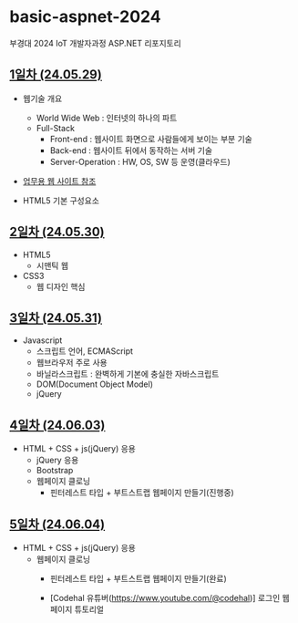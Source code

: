 # basic-aspnet-2024
부경대 2024 IoT 개발자과정 ASP.NET  리포지토리

## [1일차 (24.05.29)](https://github.com/HyungJuu/basic-aspnet-2024/blob/main/day01.md)
- 웹기술 개요
    - World Wide Web : 인터넷의 하나의 파트
    - Full-Stack
        - Front-end : 웹사이트 화면으로 사람들에게 보이는 부분 기술
        - Back-end : 웹사이트 뒤에서 동작하는 서버 기술
        - Server-Operation : HW, OS, SW 등 운영(클라우드)

- [업무용 웹 사이트 참조](https://www.ecount.com/kr/ECK/ECK004M_CN.aspx)

- HTML5 기본 구성요소

## [2일차 (24.05.30)](https://github.com/HyungJuu/basic-aspnet-2024/blob/main/day02.md)
- HTML5
    - 시맨틱 웹
- CSS3
    - 웹 디자인 핵심

## [3일차 (24.05.31)](https://github.com/HyungJuu/basic-aspnet-2024/blob/main/day03.md)
- Javascript
    - 스크립트 언어, ECMAScript
    - 웹브라우저 주로 사용
    - 바닐라스크립트 : 완벽하게 기본에 충실한 자바스크립트
    - DOM(Document Object Model)
    - jQuery

## [4일차 (24.06.03)](https://github.com/HyungJuu/basic-aspnet-2024/blob/main/day04.md)
- HTML + CSS + js(jQuery) 응용
    - jQuery 응용
    - Bootstrap
    - 웹페이지 클로닝
        - 핀터레스트 타입 + 부트스트랩 웹페이지 만들기(진행중)

## [5일차 (24.06.04)](https://github.com/HyungJuu/basic-aspnet-2024/blob/main/day05.md)
- HTML + CSS + js(jQuery) 응용
    - 웹페이지 클로닝
        - 핀터레스트 타입 + 부트스트랩 웹페이지 만들기(완료)

        - [Codehal 유튜버(https://www.youtube.com/@codehal)] 로그인 웹페이지 튜토리얼